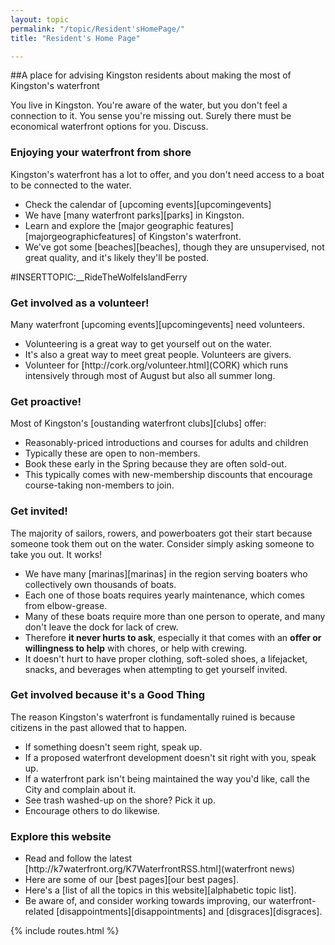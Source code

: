 ```yaml
---
layout: topic
permalink: "/topic/Resident'sHomePage/"
title: "Resident's Home Page"

---
```


##A place for advising Kingston residents about making the most of Kingston's waterfront
<div class="context">
You live in Kingston.  You're aware of the water, but you don't feel a connection to it.  You sense you're missing out.
Surely there must be economical waterfront options for you. Discuss.
</div>
<h3>Enjoying your waterfront from shore</h3>
Kingston's waterfront has a lot to offer, and you don't need access to a boat to be connected to the water.
<ul>
<li> Check the calendar of [upcoming events][upcomingevents]
<li> We have [many waterfront parks][parks] in Kingston.
<li> Learn and explore the [major geographic features][majorgeographicfeatures] of Kingston's waterfront.
<li> We've got some [beaches][beaches], though they are unsupervised, not great quality, and it's likely they'll be posted.
</ul>
#INSERTTOPIC:__RideTheWolfeIslandFerry

<h3>Get involved as a volunteer!</h3>
Many waterfront [upcoming events][upcomingevents] need volunteers.
  <ul>
  <li> Volunteering is a great way to get yourself out on the water.
  <li> It's also a great way to meet great people.  Volunteers are givers.
  <li> Volunteer for [http://cork.org/volunteer.html](CORK) which runs intensively through most of August but also all summer long.
  </ul>

<h3>Get proactive!</h3>
Most of Kingston's [oustanding waterfront clubs][clubs] offer:
  <ul>
  <li> Reasonably-priced introductions and courses for adults and children
  <li> Typically these are open to non-members.
  <li> Book these early in the Spring because they are often sold-out.
  <li> This typically comes with new-membership discounts that encourage course-taking non-members to join.
  </ul>

<h3>Get invited!</h3>
The majority of sailors, rowers, and powerboaters got their start because someone took them out on the water.  Consider simply asking someone to take you out.  It works!
<ul>
<li> We have many [marinas][marinas] in the region serving boaters who collectively own thousands of boats.
<li> Each one of those boats requires yearly maintenance, which comes from elbow-grease.
<li> Many of these boats require more than one person to operate, and many don't leave the dock for lack of crew.
<li> Therefore <strong>it never hurts to ask</strong>, especially it that comes with an <strong>offer or willingness to help</strong> with chores, or help with crewing.
<li> It doesn't hurt to have proper clothing, soft-soled shoes, a lifejacket, snacks, and beverages when attempting to get yourself invited.
</ul>

<h3>Get involved because it's a Good Thing</h3>
The reason Kingston's waterfront is fundamentally ruined is because citizens in the past allowed that to happen.
<ul>
<li> If something doesn't seem right, speak up.
<li> If a proposed waterfront development doesn't sit right with you, speak up.
<li> If a waterfront park isn't being maintained the way you'd like, call the City and complain about it.
<li> See trash washed-up on the shore?  Pick it up.
<li> Encourage others to do likewise.
</ul>

<h3>Explore this website</h3>
<ul>
<li> Read and follow the latest [http://k7waterfront.org/K7WaterfrontRSS.html](waterfront news)
<li> Here are some of our [best pages][our best pages].
<li> Here's a [list of all the topics in this website][alphabetic topic list].
<li> Be aware of, and consider working towards improving, our waterfront-related [disappointments][disappointments] and [disgraces][disgraces].
</ul>

{% include routes.html %}
